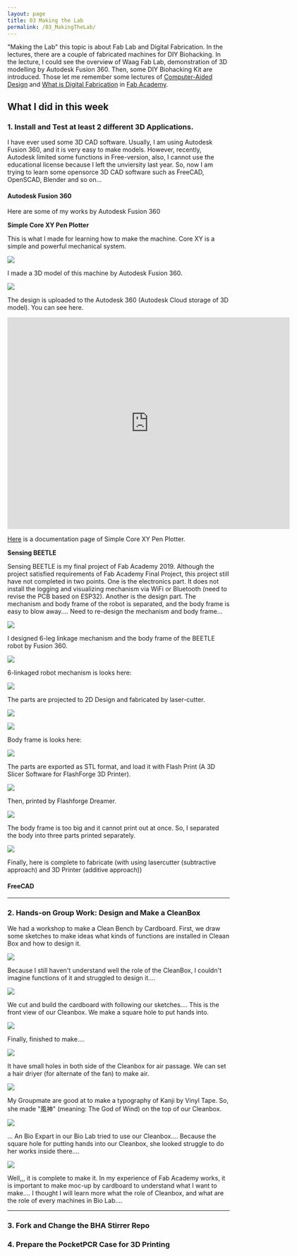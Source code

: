 ```yaml
---
layout: page
title: 03 Making the Lab
permalink: /03_MakingTheLab/
---
```


"Making the Lab" this topic is about Fab Lab and Digital Fabrication. In the lectures, there are a couple of fabricated machines for DIY Biohacking. In the lecture, I could see the overview of Waag Fab Lab, demonstration of 3D modelling by Autodesk Fusion 360. Then, some DIY Biohacking Kit are introduced. Those let me remember some lectures of [Computer-Aided Design](https://vimeo.com/673168884) and [What is Digital Fabrication](https://vimeo.com/670402018) in [Fab Academy](https://fabacademy.org/2022/).

## What I did in this week

### 1. Install and Test at least 2 different 3D Applications.

I have ever used some 3D CAD software. Usually, I am using Autodesk Fusion 360, and it is very easy to make models. However, recently, Autodesk limited some functions in Free-version, also, I cannot use the educational license because I left the unviersity last year. So, now I am trying to learn some opensorce 3D CAD software such as FreeCAD, OpenSCAD, Blender and so on... 

#### Autodesk Fusion 360

Here are some of my works by Autodesk Fusion 360

**Simple Core XY Pen Plotter**

This is what I made for learning how to make the machine. Core XY is a simple and powerful mechanical system. 

![](http://fablabkamakura.fabcloud.io/FabAcademy/support-documents/simplecorexy-img/cover.jpg)

I made a 3D model of this machine by Autodesk Fusion 360.

![](http://fablabkamakura.fabcloud.io/FabAcademy/support-documents/simplecorexy-img/fig1-6.png)

The design is uploaded to the Autodesk 360 (Autodesk Cloud storage of 3D model). You can see here.

<iframe src="https://myhub.autodesk360.com/ue2bd73cf/shares/public/SH56a43QTfd62c1cd9680c153d3db3200de1?mode=embed" width="640" height="480" allowfullscreen="true" webkitallowfullscreen="true" mozallowfullscreen="true"  frameborder="0"></iframe>

[Here](http://fablabkamakura.fabcloud.io/FabAcademy/support-documents/SimpleCoreXYPenPlotter/) is a documentation page of Simple Core XY Pen Plotter.


**Sensing BEETLE**

Sensing BEETLE is my final project of Fab Academy 2019. Although the project satisfied requirements of Fab Academy Final Project, this project still have not completed in two points. One is the electronics part. It does not install the logging and visualizing mechanism via WiFi or Bluetooth (need to revise the PCB based on ESP32). Another is the design part. The mechanism and body frame of the robot is separated, and the body frame is easy to blow away.... Need to re-design the mechanism and body frame... 

![](https://fabacademy.org/2019/labs/kamakura/students/tsuchiya-yosuke/presentation.png)

I designed 6-leg linkage mechanism and the body frame of the BEETLE robot by Fusion 360.

![](https://fabacademy.org/2019/labs/kamakura/students/tsuchiya-yosuke/projects/img/3DModelofInsectBody.png)

6-linkaged robot mechanism is looks here:

![](https://fabacademy.org/2019/labs/kamakura/students/tsuchiya-yosuke/projects/img/3DModelofMechanicalDesign.png)

The parts are projected to 2D Design and fabricated by laser-cutter.

![](https://fabacademy.org/2019/labs/kamakura/students/tsuchiya-yosuke/projects/2D-data-insect-sensing-robot-parts.v3.png)


![](https://fabacademy.org/2019/labs/kamakura/students/tsuchiya-yosuke/projects/img/IMG_7878.jpg)

Body frame is looks here:

![](https://fabacademy.org/2019/labs/kamakura/students/tsuchiya-yosuke/projects/img/3DModelofInsectBodyDivided.png)

The parts are exported as STL format, and load it with Flash Print (A 3D Slicer Software for FlashForge 3D Printer). 

![](https://fabacademy.org/2019/labs/kamakura/students/tsuchiya-yosuke/projects/img/3DModelofInsectBody-head-in3Dprinter.png)

Then, printed by Flashforge Dreamer.

![](https://fabacademy.org/2019/labs/kamakura/students/tsuchiya-yosuke/projects/img/IMG_7908.jpg)


The body frame is too big and it cannot print out at once. So, I separated the body into three parts printed separately. 

![](https://fabacademy.org/2019/labs/kamakura/students/tsuchiya-yosuke/projects/img/IMG_7910.jpg)

Finally, here is complete to fabricate (with using lasercutter (subtractive approach) and 3D Printer (additive approach))





#### FreeCAD



--- 

### 2. Hands-on Group Work: Design and Make a CleanBox

We had a workshop to make a Clean Bench by Cardboard. First, we draw some sketches to make ideas what kinds of functions are installed in Cleaan Box and how to design it. 

![](../images/week03/DSC_6085.jpg)

Because I still haven't understand well the role of the CleanBox, I couldn't imagine functions of it and struggled to design it.... 

![](../images/week03/DSC_6086.jpg)

We cut and build the cardboard with following our sketches.... This is the front view of our Cleanbox. We make a square hole to put hands into. 

![](../images/week03/DSC_6091.jpg)

Finally, finished to make....

![](../images/week03/IMG_0967.jpg)

It have small holes in both side of the Cleanbox for air passage. We can set a hair driyer (for alternate of the fan) to make air. 

![](../images/week03/IMG_0959.jpg)

My Groupmate are good at to make a typography of Kanji by Vinyl Tape. So, she made "風神" (meaning: The God of Wind) on the top of our Cleanbox. 

![](../images/week03/IMG_0958.jpg)

... An Bio Expart in our Bio Lab tried to use our Cleanbox.... Because the square hole for putting hands into our Cleanbox, she looked struggle to do her works inside there.... 

![](../images/week03/DSC_6108.jpg)

Well,,, it is complete to make it. In my experience of Fab Academy works, it is important to make moc-up by cardboard to understand what I want to make.... I thought I will learn more what the role of Cleanbox, and what are the role of every machines in Bio Lab....

---

### 3. Fork and Change the BHA Stirrer Repo

### 4. Prepare the PocketPCR Case for 3D Printing


